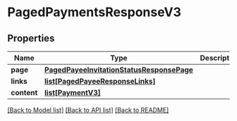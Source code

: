# PagedPaymentsResponseV3

## Properties
Name | Type | Description | Notes
------------ | ------------- | ------------- | -------------
**page** | [**PagedPayeeInvitationStatusResponsePage**](PagedPayeeInvitationStatusResponsePage.md) |  | [optional] 
**links** | [**list[PagedPayeeResponseLinks]**](PagedPayeeResponseLinks.md) |  | [optional] 
**content** | [**list[PaymentV3]**](PaymentV3.md) |  | [optional] 

[[Back to Model list]](../README.md#documentation-for-models) [[Back to API list]](../README.md#documentation-for-api-endpoints) [[Back to README]](../README.md)


